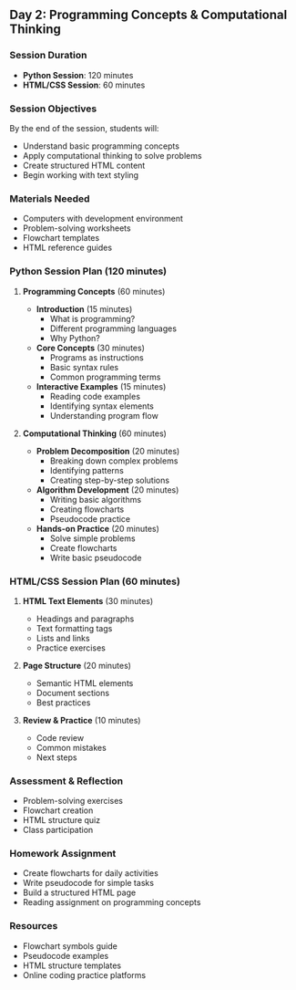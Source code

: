 ## Day 2: Programming Concepts & Computational Thinking
### Session Duration
- **Python Session**: 120 minutes
- **HTML/CSS Session**: 60 minutes

### Session Objectives
By the end of the session, students will:
- Understand basic programming concepts
- Apply computational thinking to solve problems
- Create structured HTML content
- Begin working with text styling

### Materials Needed
- Computers with development environment
- Problem-solving worksheets
- Flowchart templates
- HTML reference guides

### Python Session Plan (120 minutes)
1. **Programming Concepts** (60 minutes)
   - **Introduction** (15 minutes)
     - What is programming?
     - Different programming languages
     - Why Python?
   - **Core Concepts** (30 minutes)
     - Programs as instructions
     - Basic syntax rules
     - Common programming terms
   - **Interactive Examples** (15 minutes)
     - Reading code examples
     - Identifying syntax elements
     - Understanding program flow

2. **Computational Thinking** (60 minutes)
   - **Problem Decomposition** (20 minutes)
     - Breaking down complex problems
     - Identifying patterns
     - Creating step-by-step solutions
   - **Algorithm Development** (20 minutes)
     - Writing basic algorithms
     - Creating flowcharts
     - Pseudocode practice
   - **Hands-on Practice** (20 minutes)
     - Solve simple problems
     - Create flowcharts
     - Write basic pseudocode

### HTML/CSS Session Plan (60 minutes)
1. **HTML Text Elements** (30 minutes)
   - Headings and paragraphs
   - Text formatting tags
   - Lists and links
   - Practice exercises

2. **Page Structure** (20 minutes)
   - Semantic HTML elements
   - Document sections
   - Best practices

3. **Review & Practice** (10 minutes)
   - Code review
   - Common mistakes
   - Next steps

### Assessment & Reflection
- Problem-solving exercises
- Flowchart creation
- HTML structure quiz
- Class participation

### Homework Assignment
- Create flowcharts for daily activities
- Write pseudocode for simple tasks
- Build a structured HTML page
- Reading assignment on programming concepts

### Resources
- Flowchart symbols guide
- Pseudocode examples
- HTML structure templates
- Online coding practice platforms

